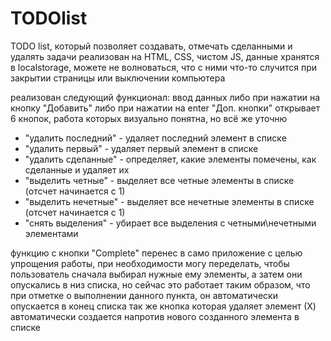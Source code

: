 # TODOlist
TODO list, который позволяет создавать, отмечать сделанными и удалять задачи
реализован на HTML, CSS, чистом JS, данные хранятся в localstorage, можете не волноваться, что с ними что-то случится при закрытии страницы или выключении компьютера

реализован следующий функционал:
ввод данных либо при нажатии на кнопку "Добавить" либо при нажатии на enter
"Доп. кнопки" открывает 6 кнопок, работа которых визуально понятна, но всё же уточню
<ul>
  <li>"удалить последний" - удаляет последний элемент в списке</li>
  <li>"удалить первый" - удаляет первый элемент в списке</li>
  <li>"удалить сделанные" - определяет, какие элементы помечены, как сделанные и удаляет их</li>
  <li>"выделить четные" - выделяет все четные элементы в списке (отсчет начинается с 1)</li>
  <li>"выделить нечетные" - выделяет все нечетные элементы в списке (отсчет начинается с 1)</li>
  <li>"снять выделения" - убирает все выделения с четными\нечетными элементами</li>
</ul>
функцию с кнопки "Complete" перенес в само приложение с целью упрощения работы, при необходимости могу переделать, чтобы пользователь сначала выбирал нужные ему элементы, а затем они опускались в низ списка, но сейчас это работает таким образом, что при отметке о выполнении данного пункта, он автоматически опускается в конец списка
так же кнопка которая удаляет элемент (Х) автоматически создается напротив нового созданного элемента в списке
